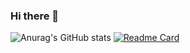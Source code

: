 ### Hi there 👋

<!--
**zhaimou/zhaimou** is a ✨ _special_ ✨ repository because its `README.md` (this file) appears on your GitHub profile.

Here are some ideas to get you started:

- 🔭 I’m currently working on ...
- 🌱 I’m currently learning ...
- 👯 I’m looking to collaborate on ...
- 🤔 I’m looking for help with ...
- 💬 Ask me about ...
- 📫 How to reach me: ...
- 😄 Pronouns: ...
- ⚡ Fun fact: ...
-->


![Anurag's GitHub stats](https://github-readme-stats.vercel.app/api?username=zhaimou&show_icons=true&theme=dracula)
[![Readme Card](https://github-readme-stats.vercel.app/api/pin/?username=zhaimou&repo=github-readme-stats)](https://github.com/zhaimouf/github-readme-stats)
